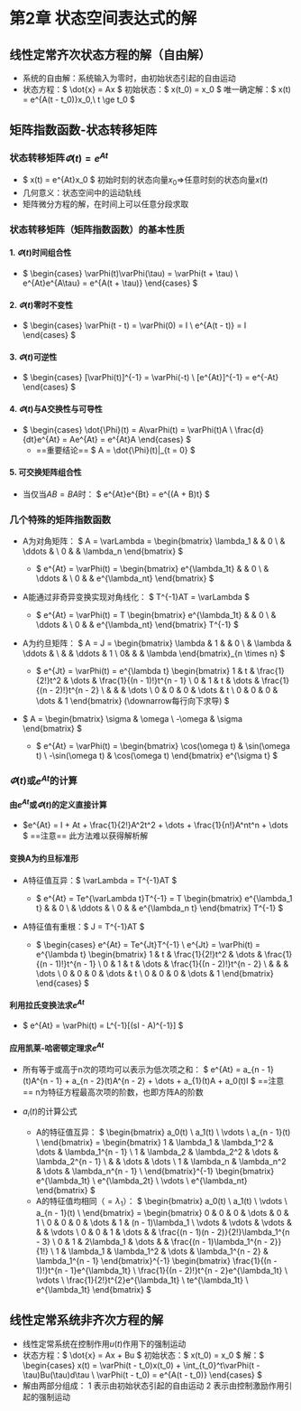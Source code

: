 # 第2章 状态空间表达式的解

## 线性定常齐次状态方程的解（自由解）

- 系统的自由解：系统输入为零时，由初始状态引起的自由运动
- 状态方程：$
\dot{x} = Ax
$
初始状态：$
x(t_0) = x_0
$
唯一确定解：$
x(t) = e^{A(t - t_0)}x_0,\ t \ge t_0
$

## 矩阵指数函数-状态转移矩阵

### 状态转移矩阵$\varPhi(t) = e^{At}$

- $
x(t) = e^{At}x_0
$
初始时刻的状态向量$x_0\Rightarrow$任意时刻的状态向量$x(t)$
- 几何意义：状态空间中的运动轨线
- 矩阵微分方程的解，在时间上可以任意分段求取

### 状态转移矩阵（矩阵指数函数）的基本性质

#### 1. $\varPhi(t)$时间组合性

- $
\begin{cases}
\varPhi(t)\varPhi(\tau) = \varPhi(t + \tau) \\
e^{At}e^{A\tau} = e^{A(t + \tau)}
\end{cases}
$

#### 2. $\varPhi(t)$零时不变性

- $
\begin{cases}
\varPhi(t - t) = \varPhi(0) = I \\
e^{A(t - t)} = I
\end{cases}
$

#### 3. $\varPhi(t)$可逆性

- $
\begin{cases}
[\varPhi(t)]^{-1} = \varPhi(-t) \\
[e^{At}]^{-1} = e^{-At}
\end{cases}
$

#### 4. $\varPhi(t)$与A交换性与可导性

- $
\begin{cases}
\dot{\Phi}(t) = A\varPhi(t) = \varPhi(t)A \\
\frac{d}{dt}e^{At} = Ae^{At} = e^{At}A
\end{cases}
$
  - ==重要结论== $
A = \dot{\Phi}(t)|_{t = 0} 
$

#### 5. 可交换矩阵组合性

- 当仅当$AB = BA$时：
$
e^{At}e^{Bt} = e^{(A + B)t}
$

### 几个特殊的矩阵指数函数

- A为对角矩阵：
$
A = \varLambda = 
\begin{bmatrix}
\lambda_1 & & 0 \\
& \ddots & \\
0 & & \lambda_n
\end{bmatrix}
$
  - $
e^{At} = \varPhi(t) = 
\begin{bmatrix}
e^{\lambda_1t} & & 0 \\
& \ddots & \\
0 & & e^{\lambda_nt}
\end{bmatrix}
$

- A能通过非奇异变换实现对角线化：
$
T^{-1}AT = \varLambda
$
  - $
e^{At} = \varPhi(t) = 
T
\begin{bmatrix}
e^{\lambda_1t} & & 0 \\
& \ddots & \\
0 & & e^{\lambda_nt}
\end{bmatrix}
T^{-1}
$

- A为约旦矩阵：
$
A = J = 
\begin{bmatrix}
\lambda & 1 & &  0 \\
& \lambda & \ddots & \\
& & \ddots & 1 \\
0& & & \lambda 
\end{bmatrix}_{n \times n}
$
  - $
e^{Jt} = \varPhi(t) = 
e^{\lambda t}
\begin{bmatrix}
1 & t & \frac{1}{2!}t^2 & \dots & \frac{1}{(n - 1)!}t^{n - 1} \\
0 & 1 & t & \dots & \frac{1}{(n - 2)!}t^{n - 2} \\
& & & \dots  \\
0 & 0 & 0 & \dots & t \\
0 & 0 & 0 & \dots & 1
\end{bmatrix}
(\downarrow每行向下求导)
$

- $
A = 
\begin{bmatrix}
\sigma & \omega \\
-\omega & \sigma
\end{bmatrix}
$
  - $
e^{At} = \varPhi(t) = 
\begin{bmatrix}
\cos(\omega t) & \sin(\omega t) \\
-\sin(\omega t) & \cos(\omega t)
\end{bmatrix}
e^{\sigma t}
$

### $\varPhi(t)$或$e^{At}$的计算

#### 由$e^{At}$或$\varPhi(t)$的定义直接计算

- $e^{At} = I + At + \frac{1}{2!}A^2t^2 + \dots + \frac{1}{n!}A^nt^n + \dots
$
==注意== 此方法难以获得解析解

#### 变换A为约旦标准形

- A特征值互异：$
\varLambda = T^{-1}AT
$
  - $
e^{At} = Te^{\varLambda t}T^{-1} = 
T
\begin{bmatrix}
e^{\lambda_1 t} & & 0 \\
& \ddots & \\
0 & & e^{\lambda_n t}
\end{bmatrix}
T^{-1}
$

- A特征值有重根：$
J = T^{-1}AT
$
  - $
\begin{cases}
e^{At} = Te^{Jt}T^{-1} \\
e^{Jt} = \varPhi(t) = 
e^{\lambda t}
\begin{bmatrix}
1 & t & \frac{1}{2!}t^2 & \dots & \frac{1}{(n - 1)!}t^{n - 1} \\
0 & 1 & t & \dots & \frac{1}{(n - 2)!}t^{n - 2} \\
& & & \dots  \\
0 & 0 & 0 & \dots & t \\
0 & 0 & 0 & \dots & 1
\end{bmatrix}
\end{cases}
$

#### 利用拉氏变换法求$e^{At}$

- $
e^{At} = \varPhi(t) = L^{-1}[(sI - A)^{-1}]
$

#### 应用凯莱-哈密顿定理求$e^{At}$

- 所有等于或高于n次的项均可以表示为低次项之和：
$
e^{At} = a_{n - 1}(t)A^{n - 1} + a_{n - 2}(t)A^{n - 2} + \dots + a_{1}(t)A + a_0(t)I
$
==注意== n为特征方程最高次项的阶数，也即方阵A的阶数

- $a_i(t)$的计算公式
  - A的特征值互异：
$
\begin{bmatrix}
a_0(t) \\
a_1(t) \\
\vdots \\
a_{n - 1}(t) \\
\end{bmatrix} = 
\begin{bmatrix}
1 & \lambda_1 & \lambda_1^2 & \dots & \lambda_1^{n - 1} \\
1 & \lambda_2 & \lambda_2^2 & \dots & \lambda_2^{n - 1} \\
& & \dots & \dots \\
1 & \lambda_n & \lambda_n^2 & \dots & \lambda_n^{n - 1} \\
\end{bmatrix}^{-1}
\begin{bmatrix}
e^{\lambda_1t} \\
e^{\lambda_2t} \\
\vdots \\
e^{\lambda_nt} 
\end{bmatrix}
$
  - A的特征值均相同（$= \lambda_1$）：
$
\begin{bmatrix}
a_0(t) \\
a_1(t) \\
\vdots \\
a_{n - 1}(t) \\
\end{bmatrix} = 
\begin{bmatrix}
0 & 0 & 0 & \dots & 0 & 1 \\
0 & 0 & 0 & \dots & 1 & (n - 1)\lambda_1 \\
\vdots & \vdots & \vdots &  & & \vdots \\
0 & 0 & 1 & \dots & & \frac{(n - 1)(n - 2)}{2!}\lambda_1^{n - 3} \\
0 & 1 & 2\lambda_1 & \dots & & \frac{(n - 1)\lambda_1^{n - 2}}{1!} \\
1 & \lambda_1 & \lambda_1^2 & \dots & \lambda_1^{n - 2} & \lambda_1^{n - 1}
\end{bmatrix}^{-1}
\begin{bmatrix}
\frac{1}{(n - 1)!}t^{n - 1}e^{\lambda_1t} \\
\frac{1}{(n - 2)!}t^{n - 2}e^{\lambda_1t} \\
\vdots \\
\frac{1}{2!}t^{2}e^{\lambda_1t} \\
te^{\lambda_1t} \\
e^{\lambda_1t}
\end{bmatrix}
$

## 线性定常系统非齐次方程的解

- 线性定常系统在控制作用$u(t)$作用下的强制运动
- 状态方程：$
\dot{x} = Ax + Bu
$
初始状态：$
x(t_0) = x_0
$
解：$
\begin{cases}
x(t) = \varPhi(t - t_0)x(t_0) + \int_{t_0}^t\varPhi(t - \tau)Bu(\tau)d\tau \\
\varPhi(t - t_0) = e^{A(t - t_0)}
\end{cases}
$
- 解由两部分组成：
1 表示由初始状态引起的自由运动
2 表示由控制激励作用引起的强制运动
